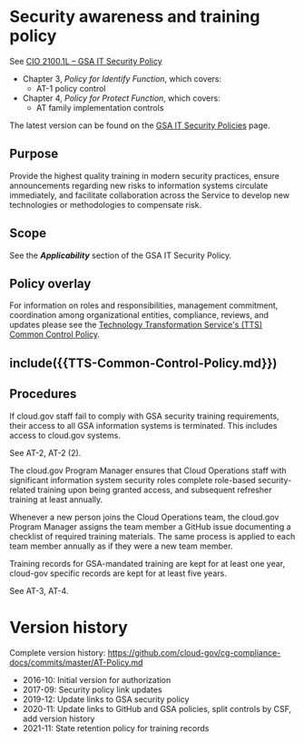 # Security awareness and training policy


See [CIO 2100.1L – GSA IT Security Policy](https://www.gsa.gov/cdnstatic/CIO_2100_1L_CHGE_1_CC040905_signed_PDF_version_7-15-2019.pdf) 

* Chapter 3, _Policy for Identify Function_, which covers:
  * AT-1 policy control
* Chapter 4, _Policy for Protect Function_, which covers:
  * AT family implementation controls

The latest version can be found on the [GSA IT Security Policies](https://www.gsa.gov/about-us/organization/office-of-the-chief-information-officer/chief-information-security-officer-ciso/it-security-policies) page.

## Purpose

Provide the highest quality training in modern security practices, ensure announcements regarding new risks to information systems circulate immediately, and facilitate collaboration across the Service to develop new technologies or methodologies to compensate risk.

## Scope

See the **_Applicability_** section of the GSA IT Security Policy.

## Policy overlay

For information on roles and responsibilities, management commitment, coordination among organizational entities, compliance, reviews, and updates please see the [Technology Transformation Service's (TTS) Common Control Policy](https://github.com/cloud-gov/cg-compliance-docs/blob/master/TTS-Common-Control-Policy.md).

<!-- changequote(`{{', `}}') -->
include({{TTS-Common-Control-Policy.md}})
---
## Procedures

If cloud.gov staff fail to comply with GSA security training requirements, their access to all GSA information systems is terminated. This includes access to cloud.gov systems.

See AT-2, AT-2 (2).

The cloud.gov Program Manager ensures that Cloud Operations staff with significant information system security roles complete role-based security-related training upon being granted access, and subsequent refresher training at least annually.

Whenever a new person joins the Cloud Operations team, the cloud.gov Program Manager assigns the team member a GitHub issue documenting a checklist of required training materials. The same process is applied to each team member annually as if they were a new team member.

Training records for GSA-mandated training are kept for at least one year, cloud-gov specific records are kept for at least five years.

See AT-3, AT-4.

# Version history

Complete version history: https://github.com/cloud-gov/cg-compliance-docs/commits/master/AT-Policy.md

* 2016-10: Initial version for authorization
* 2017-09: Security policy link updates
* 2019-12: Update links to GSA security policy
* 2020-11: Update links to GitHub and GSA policies, split controls by CSF, add version history
* 2021-11: State retention policy for training records
